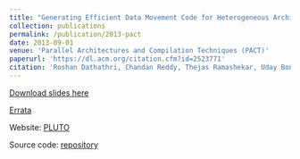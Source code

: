 ```yaml
---
title: "Generating Efficient Data Movement Code for Heterogeneous Architectures with Distributed-Memory"
collection: publications
permalink: /publication/2013-pact
date: 2013-09-01
venue: 'Parallel Architectures and Compilation Techniques (PACT)'
paperurl: 'https://dl.acm.org/citation.cfm?id=2523771'
citation: 'Roshan Dathathri, Chandan Reddy, Thejas Ramashekar, Uday Bondhugula, “Generating Efficient Data Movement Code for Heterogeneous Architectures with Distributed-Memory,” Proceedings of the 22nd International Conference on Parallel Architectures and Compilation Techniques (PACT), September 2013.'
---
```

[Download slides here](https://www.cs.utexas.edu/~roshan/data_movement_pact13_slides.pdf)

[Errata](https://www.cs.utexas.edu/~roshan/errata_pact13.txt)

Website: [PLUTO](http://pluto-compiler.sourceforge.net/)

Source code: [repository](http://repo.or.cz/w/pluto.git/shortlog/refs/heads/distmem)
